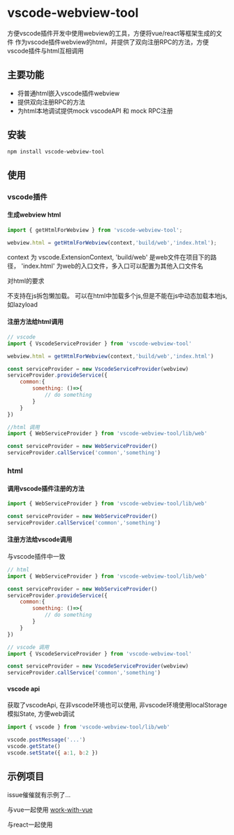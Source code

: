 # vscode-webview-tool

方便vscode插件开发中使用webview的工具，方便将vue/react等框架生成的文件
作为vscode插件webview的html，并提供了双向注册RPC的方法，方便vscode插件与html互相调用

## 主要功能

* 将普通html嵌入vscode插件webview
* 提供双向注册RPC的方法
* 为html本地调试提供mock vscodeAPI 和 mock RPC注册

## 安装

``` bash
npm install vscode-webview-tool
```

## 使用

### vscode插件

#### 生成webview html

``` js
import { getHtmlForWebview } from 'vscode-webview-tool';

webview.html = getHtmlForWebview(context,'build/web','index.html');
```

context 为 vscode.ExtensionContext, 'build/web' 是web文件在项目下的路径，
'index.html' 为web的入口文件，多入口可以配置为其他入口文件名

对html的要求

不支持在js拆包懒加载。 可以在html中加载多个js,但是不能在js中动态加载本地js, 如lazyload


#### 注册方法给html调用

``` js
// vscode
import { VscodeServiceProvider } from 'vscode-webview-tool'

webview.html = getHtmlForWebview(context,'build/web','index.html')

const serviceProvider = new VscodeServiceProvider(webview)
serviceProvider.provideService({
    common:{
        something: ()=>{
            // do something
        }
    }
})

//html 调用
import { WebServiceProvider } from 'vscode-webview-tool/lib/web'

const serviceProvider = new WebServiceProvider()
serviceProvider.callService('common','something')
```

### html

#### 调用vscode插件注册的方法

``` js
import { WebServiceProvider } from 'vscode-webview-tool/lib/web'

const serviceProvider = new WebServiceProvider()
serviceProvider.callService('common','something')
```

#### 注册方法给vscode调用

与vscode插件中一致

``` js
// html
import { WebServiceProvider } from 'vscode-webview-tool/lib/web'

const serviceProvider = new WebServiceProvider()
serviceProvider.provideService({
    common:{
        something: ()=>{
            // do something
        }
    }
})

// vscode 调用
import { VscodeServiceProvider } from 'vscode-webview-tool'

const serviceProvider = new VscodeServiceProvider(webview)
serviceProvider.callService('common','something')
```

#### vscode api

获取了vscodeApi, 在非vscode环境也可以使用, 非vscode环境使用localStorage模拟State, 方便web调试

``` js
import { vscode } from 'vscode-webview-tool/lib/web'

vscode.postMessage('...')
vscode.getState()
vscode.setState({ a:1, b:2 })
```

## 示例项目

issue催催就有示例了...

与vue一起使用 [work-with-vue](./examples/work-with-vue)

与react一起使用

